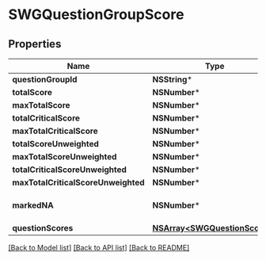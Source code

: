 # SWGQuestionGroupScore

## Properties
Name | Type | Description | Notes
------------ | ------------- | ------------- | -------------
**questionGroupId** | **NSString*** |  | [optional] 
**totalScore** | **NSNumber*** |  | [optional] 
**maxTotalScore** | **NSNumber*** |  | [optional] 
**totalCriticalScore** | **NSNumber*** |  | [optional] 
**maxTotalCriticalScore** | **NSNumber*** |  | [optional] 
**totalScoreUnweighted** | **NSNumber*** |  | [optional] 
**maxTotalScoreUnweighted** | **NSNumber*** |  | [optional] 
**totalCriticalScoreUnweighted** | **NSNumber*** |  | [optional] 
**maxTotalCriticalScoreUnweighted** | **NSNumber*** |  | [optional] 
**markedNA** | **NSNumber*** |  | [optional] [default to @0]
**questionScores** | [**NSArray&lt;SWGQuestionScore&gt;***](SWGQuestionScore.md) |  | [optional] 

[[Back to Model list]](../README.md#documentation-for-models) [[Back to API list]](../README.md#documentation-for-api-endpoints) [[Back to README]](../README.md)


